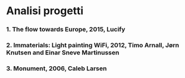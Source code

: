 # Analisi progetti 

### 1. The flow towards Europe, 2015, Lucify 
### 2. Immaterials: Light painting WiFi, 2012, Timo Arnall, Jørn Knutsen and Einar Sneve Martinussen
### 3. Monument, 2006, Caleb Larsen
